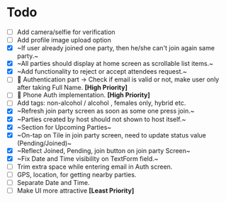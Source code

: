 # Todo
- [ ] Add camera/selfie for verification
- [ ] Add profile image upload option
- [X] ~If user already joined one party, then he/she can't join again same party.~
- [X] ~All parties should display at home screen as scrollable list items.~
- [X] ~Add functionality to reject or accept attendees request.~
- [ ] 🔴 Authentication part -> Check if email is valid or not, make user only after taking Full Name. **[High Priority]**
- [ ] 🔴 Phone Auth implementation. **[High Priority]**
- [ ] Add tags: non-alcohol / alcohol , females only, hybrid etc.
- [X] ~Refresh join party screen as soon as some one press join.~
- [X] ~Parties created by host should not shown to host itself.~
- [X] ~Section for Upcoming Parties~
- [X] ~On-tap on Tile in join party screen, need to update status value (Pending/Joined)~
- [X] ~Reflect Joined, Pending, join button on join party Screen~
- [x] ~Fix Date and Time visibility on TextForm field.~
- [ ] Trim extra space while entering email in Auth screen.
- [ ] GPS, location, for getting nearby parties.
- [ ] Separate Date and Time.
- [ ] Make UI more attractive **[Least Priority]**
